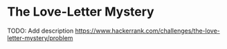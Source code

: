 # The Love-Letter Mystery
TODO: Add description
https://www.hackerrank.com/challenges/the-love-letter-mystery/problem
